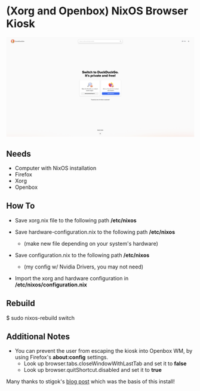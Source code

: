 # (Xorg and Openbox) NixOS Browser Kiosk
![screenshot](Firefox-Kiosk-Example.png)

## Needs
- Computer with NixOS installation
- Firefox
- Xorg
- Openbox

## How To
- Save xorg.nix file to the following path __/etc/nixos__
- Save hardware-configuration.nix to the following path __/etc/nixos__
  * (make new file depending on your system's hardware)
- Save configuration.nix to the following path __/etc/nixos__
  * (my config w/ Nvidia Drivers, you may not need)

- Import the xorg and hardware configuration in __/etc/nixos/configuration.nix__

## Rebuild
$ sudo nixos-rebuild switch

## Additional Notes
- You can prevent the user from escaping the kiosk into Openbox WM, by using Firefox's __about:config__ settings.
  * Look up browser.tabs.closeWindowWithLastTab and set it to __false__
  * Look up browser.quitShortcut.disabled and set it to __true__

Many thanks to stigok's [blog post](https://blog.stigok.com/2020/06/20/nixos-xserver-openbox-auto-start-browser-application.html) which was the basis of this install!
